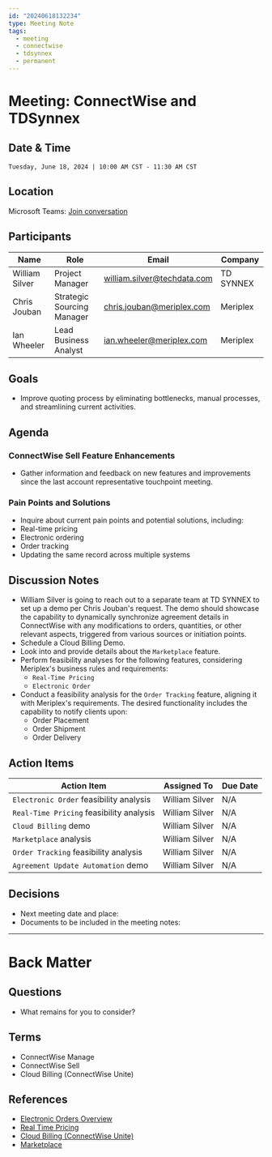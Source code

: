 ```yaml
---
id: "20240618132234"
type: Meeting Note
tags:
  - meeting
  - connectwise
  - tdsynnex
  - permanent
---
```

# Meeting: ConnectWise and TDSynnex

## Date & Time

```Datetime
Tuesday, June 18, 2024 | 10:00 AM CST - 11:30 AM CST 
```

## Location

Microsoft Teams: [Join conversation](https://teams.microsoft.com/l/meetup-join/19%3ameeting_ODI3MTRkNGEtMzJmZS00NTA1LWE2MjEtZjNlNDcyMGUwMDVi%40thread.v2/0?context=%7b%22Tid%22%3a%226d4422b6-9fe9-4ec2-8904-ccaa320bd30a%22%2c%22Oid%22%3a%224928663b-f568-404a-83f8-d6697c26de46%22%7d)

## Participants

| Name           | Role                       | Email                       | Company   |
| -------------- | -------------------------- | --------------------------- | --------- |
| William Silver | Project Manager            | william.silver@techdata.com | TD SYNNEX |
| Chris Jouban   | Strategic Sourcing Manager | chris.jouban@meriplex.com   | Meriplex  |
| Ian Wheeler    | Lead Business Analyst      | ian.wheeler@meriplex.com    | Meriplex  |

## Goals
- Improve quoting process by eliminating bottlenecks, manual processes, and streamlining current activities.

## Agenda

### ConnectWise Sell Feature Enhancements
- Gather information and feedback on new features and improvements since the last account representative touchpoint meeting.

### Pain Points and Solutions
- Inquire about current pain points and potential solutions, including:
 - Real-time pricing
 - Electronic ordering
 - Order tracking
 - Updating the same record across multiple systems

## Discussion Notes

- William Silver is going to reach out to a separate team at TD SYNNEX to set up a demo per Chris Jouban's request. The demo should showcase the capability to dynamically synchronize agreement details in ConnectWise with any modifications to orders, quantities, or other relevant aspects, triggered from various sources or initiation points.
- Schedule a Cloud Billing Demo.
- Look into and provide details about the `Marketplace` feature.
- Perform feasibility analyses for the following features, considering Meriplex's business rules and requirements:
	 - `Real-Time Pricing`
	 - `Electronic Order`
- Conduct a feasibility analysis for the `Order Tracking` feature, aligning it with Meriplex's requirements. The desired functionality includes the capability to notify clients upon:
	 - Order Placement
	 - Order Shipment
	 - Order Delivery

## Action Items

| Action Item                              | Assigned To    | Due Date |
| ---------------------------------------- | -------------- | -------- |
| `Electronic Order` feasibility analysis  | William Silver | N/A      |
| `Real-Time Pricing` feasibility analysis | William Silver | N/A      |
| `Cloud Billing` demo                     | William Silver | N/A      |
| `Marketplace` analysis                   | William Silver | N/A      |
| `Order Tracking` feasibility analysis    | William Silver | N/A      |
| `Agreement Update Automation` demo       | William Silver | N/A      |

## Decisions

- Next meeting date and place: 
- Documents to be included in the meeting notes:


---
# Back Matter
## Questions

- What remains for you to consider?

## Terms

- ConnectWise Manage
- ConnectWise Sell
- Cloud Billing (ConnectWise Unite)

## References

- [Electronic Orders Overview](https://docs.connectwise.com/ConnectWise_Sell/300/060/010/001)
- [Real Time Pricing](https://docs.connectwise.com/ConnectWise_Sell/800/060/010)
- [Cloud Billing (ConnectWise Unite)](https://docs.connectwise.com/ConnectWise_Unite)
- [Marketplace](https://docs.connectwise.com/ConnectWise_Documentation/090/006)
